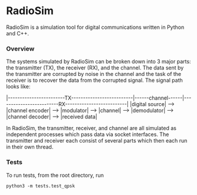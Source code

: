 # RadioSim

RadioSim is a simulation tool for digital communications written in Python and C++.

### Overview
The systems simulated by RadioSim can be broken down into 3 major parts: the transmitter (TX), the receiver (RX), and the channel. The data sent by the transmitter are corrupted by noise in the channel and the task of the receiver is to recover the data from the corrupted signal. The signal path looks like:

|------------------------TX--------------------------|------channel------|-------------------------RX--------------------------|
|digital source| --> |channel encoder| --> |modulator| --> |channel| --> |demodulator| --> |channel decoder| --> |received data|

In RadioSim, the transmitter, receiver, and channel are all simulated as independent processes which pass data via socket interfaces. The transmitter and receiver each consist of several parts which then each run in their own thread.

### Tests
To run tests, from the root directory, run

`python3 -m tests.test_qpsk`
